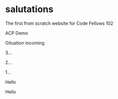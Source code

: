 # salutations

The first from scratch website for Code Fellows 102

ACP Demo

Gituation incoming

3...

2...

1...

Hello

Hello


